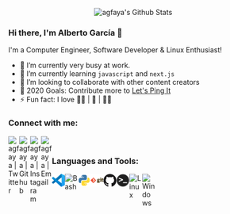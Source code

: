 [twitter]: https://www.twitter.com/agfaya_
[github]: https://www.github.com/agfaya
[instagram]: https://www.instagram.com/agfaya_
[gmail]: mailto:albertodelafaya@gmail.com

<p align="center">
  <img alt="agfaya's Github Stats" src="https://github-readme-stats.vercel.app/api?username=agfaya&show_icons=true&include_all_commits=true&hide_border=true" />
<!--  <img alt="profile pic" width="195px" src="https://avatars2.githubusercontent.com/u/26059688?s=460&u=d41b000a62eab50d000c3da604d151cec27bd850&v=4" />  -->
<!--  <img src="https://github-readme-stats.anuraghazra1.vercel.app/api/top-langs/?username=adi1090x&hide=ruby,perl&hide_border=true" />  -->
</p>

### Hi there, I'm Alberto García 👋

I'm a Computer Engineer, Software Developer & Linux Enthusiast!
- 🔭 I’m currently very busy at work.
- 🌱 I’m currently learning `javascript` and `next.js`
- 👯 I’m looking to collaborate with other content creators
- 🥅 2020 Goals: Contribute more to <a href="https://letspingit.com">Let's Ping It</a>
- ⚡ Fun fact: I love 🏋🏻 | 🐶 | 👨‍💻

### Connect with me:

[<img align="left" alt="agfaya | Twitter" width="22px" src="https://pics.freeicons.io/uploads/icons/png/3848290321556105338-512.png" />][twitter]
[<img align="left" alt="agfaya | Github" width="22px" src="https://pics.freeicons.io/uploads/icons/png/10412341841540553610-512.png" />][github]
[<img align="left" alt="agfaya | Instagram" width="22px" src="https://pics.freeicons.io/uploads/icons/png/19042250241579774616-512.png" />][instagram]
[<img align="left" alt="agfaya | Email" width="22px" src="https://pics.freeicons.io/uploads/icons/png/11082093271551939477-512.png" />][gmail]

<br />

### Languages and Tools:

[<img align="left" alt="Visual Studio Code" width="26px" src="https://raw.githubusercontent.com/github/explore/80688e429a7d4ef2fca1e82350fe8e3517d3494d/topics/visual-studio-code/visual-studio-code.png" />](https://www.google.com/search?&q=Visual+Studio+Code)
[<img align="left" alt="Bash" width="26px" src="https://raw.githubusercontent.com/odb/official-bash-logo/master/assets/Logos/Icons/SVG/128x128.svg" />](https://www.google.com/search?&q=Bash)
[<img align="left" alt="Python" width="26px" src="https://raw.githubusercontent.com/PKief/vscode-material-icon-theme/master/icons/python.svg" />](https://www.google.com/search?&q=Python)
[<img align="left" alt="Git" width="26px" src="https://raw.githubusercontent.com/github/explore/80688e429a7d4ef2fca1e82350fe8e3517d3494d/topics/git/git.png" />](https://www.google.com/search?&q=Git)
[<img align="left" alt="GitHub" width="26px" src="https://raw.githubusercontent.com/github/explore/78df643247d429f6cc873026c0622819ad797942/topics/github/github.png" />](https://www.google.com/search?&q=Github)
[<img align="left" alt="Terminal" width="26px" src="https://raw.githubusercontent.com/github/explore/80688e429a7d4ef2fca1e82350fe8e3517d3494d/topics/terminal/terminal.png" />](https://www.google.com/search?&q=command+line+interface)
[<img align="left" alt="Linux" width="26px" src="https://image.flaticon.com/icons/svg/226/226772.svg" />](https://www.google.com/search?&q=Linux)
[<img align="left" alt="Windows" width="26px" src="https://image.flaticon.com/icons/svg/882/882702.svg" />](https://www.google.com/search?&q=Windows)

<!--
**agfaya/agfaya** is a ✨ _special_ ✨ repository because its `README.md` (this file) appears on your GitHub profile.

Here are some ideas to get you started:

- 🔭 I’m currently working on ...
- 🌱 I’m currently learning ...
- 👯 I’m looking to collaborate on ...
- 🤔 I’m looking for help with ...
- 💬 Ask me about ...
- 📫 How to reach me: ...
- 😄 Pronouns: ...
- ⚡ Fun fact: ...
-->

